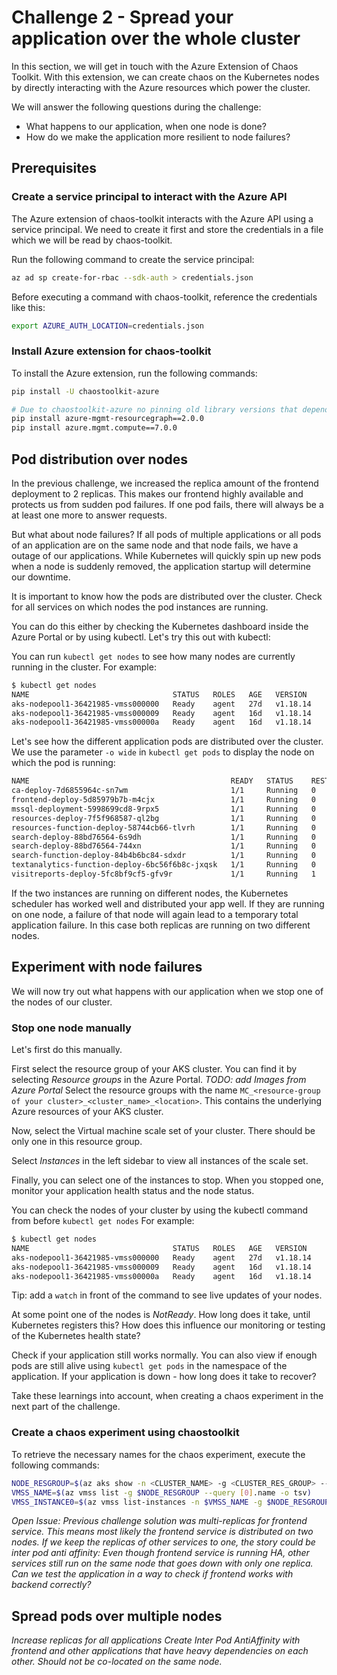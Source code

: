 # Challenge 2 - Spread your application over the whole cluster

In this section, we will get in touch with the Azure Extension of Chaos Toolkit. With this extension, we can create chaos on the Kubernetes nodes by directly interacting with the Azure resources which power the cluster. 

We will answer the following questions during the challenge:
- What happens to our application, when one node is done? 
- How do we make the application more resilient to node failures?

## Prerequisites

### Create a service principal to interact with the Azure API

The Azure extension of chaos-toolkit interacts with the Azure API using a service principal. We need to create it first and store the credentials in a file which we will be read by chaos-toolkit.

Run the following command to create the service principal:
```bash
az ad sp create-for-rbac --sdk-auth > credentials.json
```

Before executing a command with chaos-toolkit, reference the credentials like this:
```bash
export AZURE_AUTH_LOCATION=credentials.json
```

### Install Azure extension for chaos-toolkit

To install the Azure extension, run the following commands:
```bash
pip install -U chaostoolkit-azure

# Due to chaostoolkit-azure no pinning old library versions that depend on, we need to install them manually:
pip install azure-mgmt-resourcegraph==2.0.0
pip install azure.mgmt.compute==7.0.0
```

## Pod distribution over nodes
In the previous challenge, we increased the replica amount of the frontend deployment to 2 replicas. This makes our frontend highly available and protects us from sudden pod failures. If one pod fails, there will always be a at least one more to answer requests.

But what about node failures? If all pods of multiple applications or all pods of an application are on the same node and that node fails, we have a outage of our applications. While Kubernetes will quickly spin up new pods when a node is suddenly removed, the application startup will determine our downtime. 

It is important to know how the pods are distributed over the cluster. Check for all services on which nodes the pod instances are running.  

You can do this either by checking the Kubernetes dashboard inside the Azure Portal or by using kubectl. Let's try this out with kubectl:

You can run `kubectl get nodes` to see how many nodes are currently running in the cluster.
For example:
```bash
$ kubectl get nodes
NAME                                STATUS   ROLES   AGE   VERSION
aks-nodepool1-36421985-vmss000000   Ready    agent   27d   v1.18.14
aks-nodepool1-36421985-vmss000009   Ready    agent   16d   v1.18.14
aks-nodepool1-36421985-vmss00000a   Ready    agent   16d   v1.18.14
```

Let's see how the different application pods  are distributed over the cluster. We use the parameter `-o wide` in `kubectl get pods` to display the node on which the pod is running:
```bash
NAME                                             READY   STATUS    RESTARTS   AGE     IP             NODE     NOMINATED NODE   READINESS GATES
ca-deploy-7d6855964c-sn7wm                       1/1     Running   0          3d19h   10.244.7.18    aks-nodepool1-36421985-vmss00000a   <none>           <none>
frontend-deploy-5d85979b7b-m4cjx                 1/1     Running   0          16d     10.244.6.6     aks-nodepool1-36421985-vmss000009   <none>           <none>
mssql-deployment-5998699cd8-9rpx5                1/1     Running   0          16d     10.244.6.13    aks-nodepool1-36421985-vmss000009   <none>           <none>
resources-deploy-7f5f968587-ql2bg                1/1     Running   0          3d19h   10.244.7.19    aks-nodepool1-36421985-vmss00000a   <none>           <none>
resources-function-deploy-58744cb66-tlvrh        1/1     Running   0          3d19h   10.244.7.16    aks-nodepool1-36421985-vmss00000a   <none>           <none>
search-deploy-88bd76564-6s9dh                    1/1     Running   0          3d19h   10.244.2.223   aks-nodepool1-36421985-vmss000000   <none>           <none>
search-deploy-88bd76564-744xn                    1/1     Running   0          3d19h   10.244.2.222   aks-nodepool1-36421985-vmss000000   <none>           <none>
search-function-deploy-84b4b6bc84-sdxdr          1/1     Running   0          3d19h   10.244.7.17    aks-nodepool1-36421985-vmss00000a   <none>           <none>
textanalytics-function-deploy-6bc56f6b8c-jxqsk   1/1     Running   0          3d19h   10.244.7.20    aks-nodepool1-36421985-vmss00000a   <none>           <none>
visitreports-deploy-5fc8bf9cf5-gfv9r             1/1     Running   1          16d     10.244.6.8     aks-nodepool1-36421985-vmss000009   <none>           <none>
```
If the two instances are running on different nodes, the Kubernetes scheduler has worked well and distributed your app well.
If they are running on one node, a failure of that node will again lead to a temporary total application failure. 
In this case both replicas are running on two different nodes.


## Experiment with node failures
We will now try out what happens with our application when we stop one of the nodes of our cluster. 

### Stop one node manually
Let's first do this manually.

First select the resource group of your AKS cluster. You can find it by selecting *Resource groups* in the Azure Portal.
_TODO: add Images from Azure Portal_
Select the resource groups with the name `MC_<resource-group of your cluster>_<cluster_name>_<location>`. This contains the underlying Azure resources of your AKS cluster.

Now, select the Virtual machine scale set of your cluster. There should be only one in this resource group.

Select *Instances* in the left sidebar to view all instances of the scale set. 

Finally, you can select one of the instances to stop. 
When you stopped one, monitor your application health status and the node status.

You can check the nodes of your cluster by using the kubectl command from before `kubectl get nodes`
For example:
```bash
$ kubectl get nodes
NAME                                STATUS   ROLES   AGE   VERSION
aks-nodepool1-36421985-vmss000000   Ready    agent   27d   v1.18.14
aks-nodepool1-36421985-vmss000009   Ready    agent   16d   v1.18.14
aks-nodepool1-36421985-vmss00000a   Ready    agent   16d   v1.18.14
```
Tip: add a `watch` in front of the command to see live updates of your nodes. 

At some point one of the nodes is *NotReady*. How long does it take, until Kubernetes registers this? How does this influence our monitoring or testing of the Kubernetes health state?

Check if your application still works normally. You can also view if enough pods are still alive using `kubectl get pods` in the namespace of the application. If your application is down - how long does it take to recover? 

Take these learnings into account, when creating a chaos experiment in the next part of the challenge.
### Create a chaos experiment using chaostoolkit

To retrieve the necessary names for the chaos experiment, execute the following commands:
```bash
NODE_RESGROUP=$(az aks show -n <CLUSTER_NAME> -g <CLUSTER_RES_GROUP> --query "nodeResourceGroup" -o tsv)
VMSS_NAME=$(az vmss list -g $NODE_RESGROUP --query [0].name -o tsv)
VMSS_INSTANCE0=$(az vmss list-instances -n $VMSS_NAME -g $NODE_RESGROUP --query [0].name -o tsv)
```

_Open Issue: Previous challenge solution was multi-replicas for frontend service. This means most likely the frontend service is distributed on two nodes. If we keep the replicas of other services to one, the story could be inter pod anti affinity: Even though frontend service is running HA, other services still run on the same node that goes down with only one replica. Can we test the application in a way to check if frontend works with backend correctly?_

## Spread pods over multiple nodes
_Increase replicas for all applications_ 
_Create Inter Pod AntiAffinity with frontend and other applications that have heavy dependencies on each other. Should not be co-located on the same node._ 
